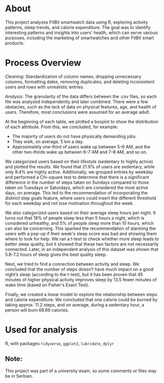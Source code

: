 # About
This project analyzes FitBit smartwatch data using R, exploring activity patterns, sleep trends, and calorie expenditure. 
The goal was to identify interesting patterns and insights into users' health, which can serve various purposes, including the marketing of smartwatches and other FitBit smart products. 

# Process Overview
*Cleaning:*
Standardization of column names, dropping unnecessary columns, formatting dates, removing duplicates, and deleting inconsistent users and rows with unrealistic entries.

*Analysis:*
The granularity of the data differs between the .csv files, so each file was analyzed independently and later combined. There were a few obstacles, such as the lack of data on physical features, age, and health of users. Therefore, most conclusions were assumed for an average adult.

At the beginning of each table, we plotted a boxplot to show the distribution of each attribute. From this, we concluded, for example:
* The majority of users do not have physically demanding jobs.
* They walk, on average, 5 km a day.
* Approximately one-third of users wake up between 5–6 AM, and the other two-thirds wake up between 6–7 AM and 7–8 AM, and so on.

We categorized users based on their lifestyle (sedentary to highly active) and plotted the results. We found that 21.9% of users are sedentary, while only 9.4% are highly active. Additionally, we grouped entries by weekday and performed a Chi-square test to determine that there is a significant difference in the number of steps taken on Sundays compared to those taken on Tuesdays or Saturdays, which are considered the most active days, on average. This led to the recommendation of incorporating the distinct step goals feature, where users could insert the different threshold for each weekday and not lose motivation throughout the week.

We also categorized users based on their average sleep hours per night. It turns out that 18% of people sleep less than 5 hours a night, which is considered unhealthy, and 5% of people sleep more than 10 hours, which can also be concerning. This sparked the recommendation of alarming the users with a pop-up if their week's sleep score was bad and showing them where to look for help. We ran a t-test to check whether more sleep leads to better sleep quality, but it showed that these two factors are not necessarily connected. Later, in an independent analysis of this dataset was shown that 5.8-7.2 hours of sleep gives the best quality sleep.

Next, we tried to find a connection between activity and sleep. We concluded that the number of steps doesn’t have much impact on a good night’s sleep (according to the t-test), but it has been proven that 45 minutes of higher physical activity improves sleep by 13.5 fewer minutes of wake time (based on Fisher's Exact Test).

Finally, we created a linear model to explore the relationship between steps and calorie expenditure. We concluded that one calorie could be burned by taking approx. 11.2 steps, and on average, during a sedentary hour, a person will burn 68.66 calories.

# Used for analysis
R, with packages `tidyverse`, `ggplot2`, `lubridate`, `dplyr`

## Note: 
This project was part of a university exam, so some comments or files may be in Serbian.
